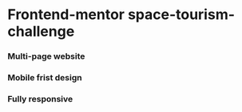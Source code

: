 # Frontend-mentor space-tourism-challenge
### Multi-page website
### Mobile frist design
### Fully responsive
